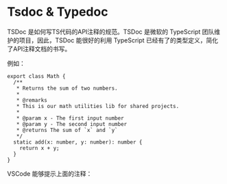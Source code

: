 # Tsdoc & Typedoc

TSDoc 是如何写TS代码的API注释的规范。TSDoc 是微软的 TypeScript 团队维护的项目，因此，TSDoc 能很好的利用 TypeScript 已经有了的类型定义，简化了API注释文档的书写。

例如：

```TS
export class Math {
  /**
   * Returns the sum of two numbers.
   *
   * @remarks
   * This is our math utilities lib for shared projects.
   *
   * @param x - The first input number
   * @param y - The second input number
   * @returns The sum of `x` and `y`
   */
  static add(x: number, y: number): number {
    return x + y;
  }
}
```


VSCode 能够提示上面的注释：




